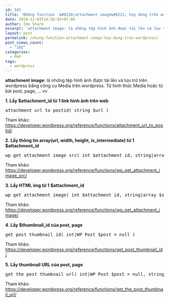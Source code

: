 ```yaml
---
id: 585
title: 'Những function  &#8220;attachment image&#8221; hay dùng trên wordpress'
date: 2019-12-03T14:56:03+07:00
author: Ime Share
excerpt: 'attachment image: là những tệp hình ảnh được tải lên và lưu trữ trên wordpress bằng công cụ Media trên wordpress. Từ hình thức Media hoặc từ bài post, page, ... vv'
layout: post
permalink: /nhung-function-attachment-image-hay-dung-tren-wordpress/
post_views_count:
  - "102"
categories:
  - PHP
tags:
  - wordpress
---
```

**attachment image**: là những tệp hình ảnh được tải lên và lưu trữ trên wordpress bằng công cụ Media trên wordpress. Từ hình thức Media hoặc từ bài post, page, &#8230; vv

**1. Lấy $attachment_id từ 1 link hình ảnh trên web**

<pre>attachment_url_to_postid( string $url )
</pre>

Tham khảo: <a href="https://developer.wordpress.org/reference/functions/attachment_url_to_postid/" target="_blank" rel="noopener noreferrer">https://developer.wordpress.org/reference/functions/attachment_url_to_postid/</a>

**2. Lấy thông tin array(url, width, height, is\_intermediate) từ 1 $attachment\_id**

<pre>wp_get_attachment_image_src( int $attachment_id, string|array $size = 'thumbnail')
</pre>

Tham khảo: <a href="https://developer.wordpress.org/reference/functions/wp_get_attachment_image_src/" target="_blank" rel="noopener noreferrer">https://developer.wordpress.org/reference/functions/wp_get_attachment_image_src/</a>

**3. Lấy HTML img từ 1 $attachment_id**

<pre>wp_get_attachment_image( int $attachment_id, string|array $size = 'thumbnail')
</pre>

Tham khảo: <a href="https://developer.wordpress.org/reference/functions/wp_get_attachment_image/" target="_blank" rel="noopener noreferrer">https://developer.wordpress.org/reference/functions/wp_get_attachment_image/</a>

**4. Lấy $thumbnail_id của post, page**

<pre>get_post_thumbnail_id( int|WP_Post $post = null )
</pre>

Tham khảo: <a href="https://developer.wordpress.org/reference/functions/get_post_thumbnail_id/" target="_blank" rel="noopener noreferrer">https://developer.wordpress.org/reference/functions/get_post_thumbnail_id/</a>

**5. Lấy thumbnail URL của post, page**

<pre>get_the_post_thumbnail_url( int|WP_Post $post = null, string|array $size = 'post-thumbnail' )
</pre>

Tham khảo: <a href="https://developer.wordpress.org/reference/functions/get_the_post_thumbnail_url/" target="_blank" rel="noopener noreferrer">https://developer.wordpress.org/reference/functions/get_the_post_thumbnail_url/</a>

<div id="gtx-trans" style="position: absolute; left: -91px; top: -15px;">
  <div class="gtx-trans-icon">
  </div>
</div>